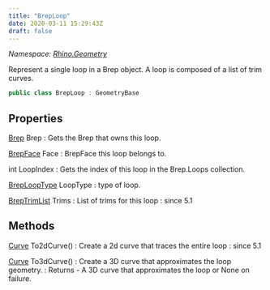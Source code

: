 ```yaml
---
title: "BrepLoop"
date: 2020-03-11 15:29:43Z
draft: false
---
```


*Namespace: [Rhino.Geometry](../)*

Represent a single loop in a Brep object. A loop is composed
   of a list of trim curves.
```cs
public class BrepLoop : GeometryBase
```
## Properties

[Brep](/rhinocommon/rhino/geometry/brep/) Brep
: Gets the Brep that owns this loop.

[BrepFace](/rhinocommon/rhino/geometry/brepface/) Face
: BrepFace this loop belongs to.

int LoopIndex
: Gets the index of this loop in the Brep.Loops collection.

[BrepLoopType](/rhinocommon/rhino/geometry/breplooptype/) LoopType
: type of loop.

[BrepTrimList](/rhinocommon/rhino/geometry/collections/breptrimlist/) Trims
: List of trims for this loop
: since 5.1
## Methods

[Curve](/rhinocommon/rhino/geometry/curve/) To2dCurve()
: Create a 2d curve that traces the entire loop
: since 5.1

[Curve](/rhinocommon/rhino/geometry/curve/) To3dCurve()
: Create a 3D curve that approximates the loop geometry.
: Returns - A 3D curve that approximates the loop or None on failure.

